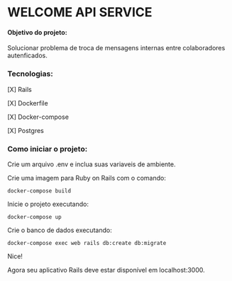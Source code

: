 # WELCOME API SERVICE

#### Objetivo do projeto: 
Solucionar problema de troca de mensagens internas entre colaboradores autenficados.

### Tecnologias:

[X] Rails 

[X] Dockerfile

[X] Docker-compose

[X] Postgres

### Como iniciar o projeto:

Crie um arquivo .env e inclua suas variaveis de ambiente.

Crie uma imagem para Ruby on Rails com o comando:

`docker-compose build`

Inicie o projeto executando:

`docker-compose up`

Crie o banco de dados executando:

`docker-compose exec web rails db:create db:migrate`

Nice! 

Agora seu aplicativo Rails deve estar disponível em localhost:3000.